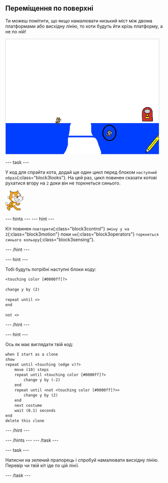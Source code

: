 ## Переміщення по поверхні

Ти можеш помітити, що якщо намалювати низький міст між двома платформами або висхідну лінію, то коти будуть йти крізь платформу, а не по ній!

![Коти, які проходять крізь платформу](images/cat-walk-through-platform.png)

\--- task \---

У код для спрайта кота, додай ще один цикл перед блоком `наступний образ`{:class="block3looks"}. На цей раз, цикл повинен сказати котові рухатися вгору на `2` доки він не торкнеться синього.

![Спрайт "Кіт"](images/cat-sprite.png)

\--- hints \--- \--- hint \---

Кіт повинен `повторити`{:class="block3control"} `зміну у на 2`{:class="block3motion"} поки `не`{:class="block3operators"} `торкнеться синього кольору`{:class="block3sensing"}.

\--- /hint \---

\--- hint \---

Тобі будуть потрібні наступні блоки коду:

```blocks3
<touching color [#0000ff]?>

change y by (2)

repeat until <>
end

not <>
```

\--- /hint \---

\--- hint \---

Ось як має виглядати твій код:

```blocks3
when I start as a clone
show
repeat until <touching (edge v)?>
    move (10) steps
    repeat until <touching color [#0000ff]?>
        change y by (-2)
    end
    repeat until <not <touching color [#0000ff]?>>
        change y by (2)
    end
    next costume
    wait (0.1) seconds
end
delete this clone
```

\--- /hint \---

\--- /hints \--- \--- /task \---

\--- task \---

Натисни на зелений прапорець і спробуй намалювати висхідну лінію. Перевір чи твій кіт іде по цій лінії.

\--- /task \---